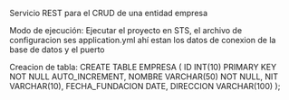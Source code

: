 Servicio REST para el CRUD de una entidad empresa

Modo de ejecución:
    Ejecutar el proyecto en STS, el archivo de configuracion ses application.yml ahí estan los datos de conexion de la base de datos y el puerto

Creacion de tabla:
    CREATE TABLE EMPRESA (
    ID INT(10) PRIMARY KEY NOT NULL AUTO_INCREMENT,
    NOMBRE VARCHAR(50) NOT NULL,
    NIT VARCHAR(10),
    FECHA_FUNDACION DATE,
    DIRECCION VARCHAR(100)
);

